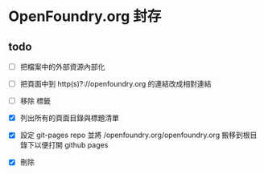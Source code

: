 # OpenFoundry.org 封存

## todo

- [ ] 把檔案中的外部資源內部化
- [ ] 把頁面中到 http(s)?://openfoundry.org 的連結改成相對連結
- [ ] 移除 <script>jQuery.extend(Drupal.settings...</script> 標籤

- [x] 列出所有的頁面目錄與標題清單
- [x] 設定 git-pages repo 並將 /openfoundry.org/openfoundry.org 搬移到根目錄下以便打開 github pages
- [x] 刪除 <title>40x 的 HTML 檔案
- [x] 下載 to_be_download_url.txt 的檔案
- [x] 移除「Please log in or register to view or modify your profile.」的頁面
- [x] 下載 binary_list.txt 的檔案
- [x] 刪除沒有附檔名，但是有同名 .html 檔案的檔案
- [x] 排除的 of.openfoundry.org 另行處理
- [x] 列出所有的 binary 檔案清單並且抓取
- [x] 列出目前檔案中連結的多媒體檔案清單
- [x] 把所有的 page not found 刪除
- [x] 移除 0 Bytes 的檔案
- [x] 處理 `<TITLE>Page has moved</TITLE>` 的 .html 頁面
- [x] 處理「Click here...」的 html 頁面
- [x] 移除有對應檔案的 0 bytes HTML 檔案
- [x] 列出所有尚未 commit 的檔案清單

## 建立鏡像流程

### 在 mac 上安裝 httrack

```bash
➜  ~ brew install httrack
```

### Mirror

```bash
./httrack.sh
```

### 看到 binary 的策略

1. 第一次先抓 html
2. 第二次再從 hts-cache/new.txt 抓 binary

用 sftp 進去主機找該檔案，另外下載後置入，於 httrack.sh 手動排除該路徑

### binary 檔案位置

```text
/archived/*.zip
/wsw/dmdocuments/*.pdf
/of/MOST/103/*.pdf
/of/MOST/102_testing/*.pdf
/of/nsc_upload_dir/*.pdf
/of/public/tmp/nsc101-20130618/*.pdf
/of/public/download/* (120GB, 暫且不抓) //FIXME
```

## 處理腳本

### 1. page_search_to_list.sh - 搜尋特定文字並建立檔案列表

用法：`./page_search_to_list.sh "Page not found"`

功能：搜尋包含指定文字的檔案並建立 matched_files.txt

### 2. files_to_urls.sh - 將檔案路徑轉換為 URL

用法：`./files_to_urls.sh`

功能：從 matched_files.txt 讀取檔案列表，生成對應的 URL 列表到 matched_urls.txt

### 3. extract_media.sh - 提取多媒體檔案清單

用法：`./extract_media.sh`

功能：從 HTTrack 記錄中提取 openfoundry.org 域名下被略過的多媒體檔案，生成 media_tbd_openfoundry.txt 列表

## 處理流程

1. 使用 `page_search_to_list.sh` 搜尋問題頁面（如 "Page not found"）
2. 使用 `files_to_urls.sh` 將檔案路徑轉換為 URL
3. 使用 `extract_media.sh` 提取多媒體檔案清單
4. 根據 todo 清單逐一處理各項任務
